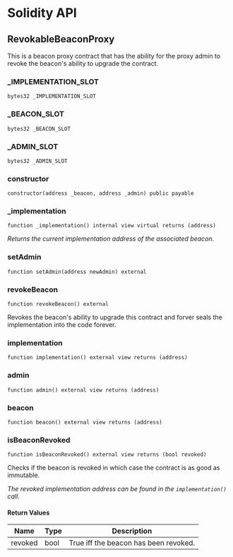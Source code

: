 # Solidity API

## RevokableBeaconProxy

This is a beacon proxy contract that has the ability for the proxy admin to revoke
the beacon's ability to upgrade the contract.

### _IMPLEMENTATION_SLOT

```solidity
bytes32 _IMPLEMENTATION_SLOT
```

### _BEACON_SLOT

```solidity
bytes32 _BEACON_SLOT
```

### _ADMIN_SLOT

```solidity
bytes32 _ADMIN_SLOT
```

### constructor

```solidity
constructor(address _beacon, address _admin) public payable
```

### _implementation

```solidity
function _implementation() internal view virtual returns (address)
```

_Returns the current implementation address of the associated beacon._

### setAdmin

```solidity
function setAdmin(address newAdmin) external
```

### revokeBeacon

```solidity
function revokeBeacon() external
```

Revokes the beacon's ability to upgrade this contract and forver seals the implementation
into the code forever.

### implementation

```solidity
function implementation() external view returns (address)
```

### admin

```solidity
function admin() external view returns (address)
```

### beacon

```solidity
function beacon() external view returns (address)
```

### isBeaconRevoked

```solidity
function isBeaconRevoked() external view returns (bool revoked)
```

Checks if the beacon is revoked in which case the contract is as good as immutable.

_The revoked implementation address can be found in the `implementation()` call._

#### Return Values

| Name | Type | Description |
| ---- | ---- | ----------- |
| revoked | bool | True iff the beacon has been revoked. |

